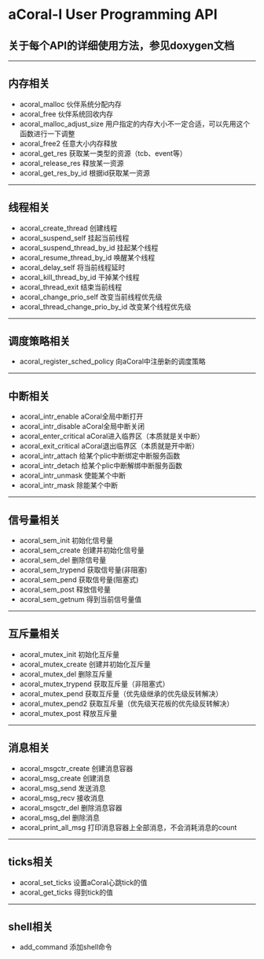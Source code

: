# aCoral-I User Programming API

## 关于每个API的详细使用方法，参见doxygen文档
---
## 内存相关
* acoral_malloc 伙伴系统分配内存
* acoral_free 伙伴系统回收内存
* acoral_malloc_adjust_size 用户指定的内存大小不一定合适，可以先用这个函数进行一下调整
* acoral_free2 任意大小内存释放
* acoral_get_res 获取某一类型的资源（tcb、event等）
* acoral_release_res 释放某一资源
* acoral_get_res_by_id 根据id获取某一资源
---
## 线程相关
* acoral_create_thread 创建线程
* acoral_suspend_self 挂起当前线程
* acoral_suspend_thread_by_id 挂起某个线程
* acoral_resume_thread_by_id 唤醒某个线程
* acoral_delay_self 将当前线程延时
* acoral_kill_thread_by_id 干掉某个线程
* acoral_thread_exit 结束当前线程
* acoral_change_prio_self 改变当前线程优先级
* acoral_thread_change_prio_by_id 改变某个线程优先级
---
## 调度策略相关
* acoral_register_sched_policy 向aCoral中注册新的调度策略
---
## 中断相关
* acoral_intr_enable aCoral全局中断打开
* acoral_intr_disable aCoral全局中断关闭
* acoral_enter_critical aCoral进入临界区（本质就是关中断）
* acoral_exit_critical aCoral退出临界区（本质就是开中断）
* acoral_intr_attach 给某个plic中断绑定中断服务函数
* acoral_intr_detach 给某个plic中断解绑中断服务函数
* acoral_intr_unmask 使能某个中断
* acoral_intr_mask 除能某个中断
---
## 信号量相关
* acoral_sem_init 初始化信号量
* acoral_sem_create 创建并初始化信号量
* acoral_sem_del 删除信号量
* acoral_sem_trypend 获取信号量(非阻塞)
* acoral_sem_pend 获取信号量(阻塞式)
* acoral_sem_post 释放信号量
* acoral_sem_getnum 得到当前信号量值
---
## 互斥量相关
* acoral_mutex_init 初始化互斥量
* acoral_mutex_create 创建并初始化互斥量
* acoral_mutex_del 删除互斥量
* acoral_mutex_trypend 获取互斥量（非阻塞式）
* acoral_mutex_pend 获取互斥量（优先级继承的优先级反转解决）
* acoral_mutex_pend2 获取互斥量（优先级天花板的优先级反转解决）
* acoral_mutex_post 释放互斥量
---
## 消息相关
* acoral_msgctr_create 创建消息容器
* acoral_msg_create 创建消息
* acoral_msg_send 发送消息
* acoral_msg_recv 接收消息
* acoral_msgctr_del 删除消息容器
* acoral_msg_del 删除消息
* acoral_print_all_msg 打印消息容器上全部消息，不会消耗消息的count
---
## ticks相关
* acoral_set_ticks 设置aCoral心跳tick的值
* acoral_get_ticks 得到tick的值
---
## shell相关
* add_command 添加shell命令
